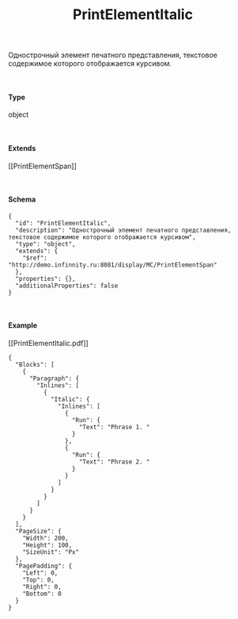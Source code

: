 ﻿---
layout: default
title: PrintElementItalic
position: 3
categories: 
tags: 
---

Однострочный элемент печатного представления, текстовое содержимое которого отображается курсивом.

   

#### Type

object

   

#### Extends

[[PrintElementSpan]]

   

#### Schema

```
{
  "id": "PrintElementItalic",
  "description": "Однострочный элемент печатного представления, текстовое содержимое которого отображается курсивом",
  "type": "object",
  "extends": {
    "$ref": "http://demo.infinnity.ru:8081/display/MC/PrintElementSpan"
  },
  "properties": {},
  "additionalProperties": false
}
```

   

#### Example

[[PrintElementItalic.pdf]]

```
{
  "Blocks": [
    {
      "Paragraph": {
        "Inlines": [
          {
            "Italic": {
              "Inlines": [
                {
                  "Run": {
                    "Text": "Phrase 1. "
                  }
                },
                {
                  "Run": {
                    "Text": "Phrase 2. "
                  }
                }
              ]
            }
          }
        ]
      }
    }
  ],
  "PageSize": {
    "Width": 200,
    "Height": 100,
    "SizeUnit": "Px"
  },
  "PagePadding": {
    "Left": 0,
    "Top": 0,
    "Right": 0,
    "Bottom": 0
  }
}
```

 

 

